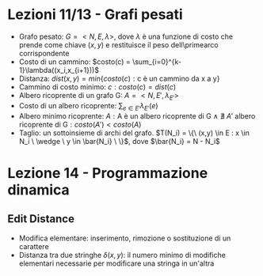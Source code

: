 # Lezioni 11/13 - Grafi pesati
- Grafo pesato: $G = < N, E, \lambda >$, dove $\lambda$ è una funzione di costo che prende come chiave $(x,y)$ e restituisce il peso dell\primearco corrispondente
- Costo di un cammino: $costo(c) = \sum_{i=0}^{k-1}\lambda((x_i,x_{i+1}))$
- Distanza: $dist(x,y) = min\{costo(c):\text{c è un cammino da x a y}\}$
- Cammino di costo minimo: $c : costo(c) = dist(c)$
- Albero ricoprente di un grafo G: $A = < N, E\prime, \lambda_{E\prime} >$
- Costo di un albero ricoprente: $\sum_{e \in E\prime} \lambda_{E\prime}(e)$
- Albero minimo ricoprente: $A : \text{A è un albero ricoprente di G}\ \wedge\ \nexists\ A\prime\text{ albero ricoprente di G} : costo(A\prime) < costo(A)$
- Taglio: un sottoinsieme di archi del grafo. $T(N_i) = \{\ (x,y) \in E : x \in N_i \ \wedge \ y \in \bar{N_i} \ \}$, dove $\bar{N_i} = N - N_i$

# Lezione 14 - Programmazione dinamica
## Edit Distance
- Modifica elementare: inserimento, rimozione o sostituzione di un carattere
- Distanza tra due stringhe $\delta(x,y)$: il numero minimo di modifiche elementari necessarie per modificare una stringa in un'altra